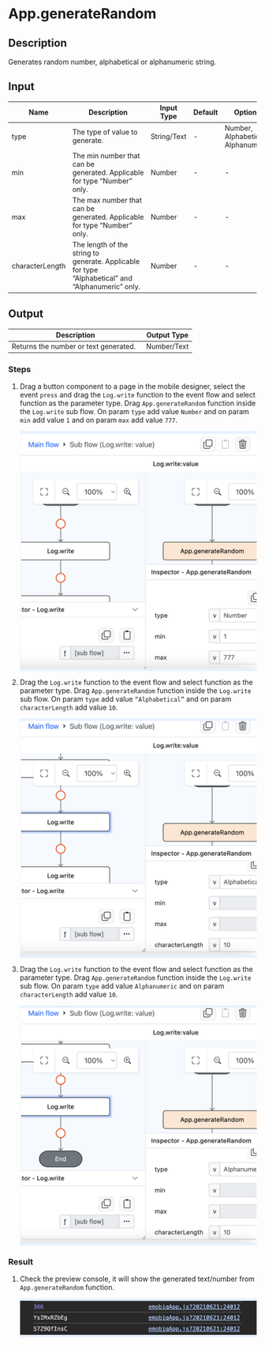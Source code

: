 # App.generateRandom

## Description

Generates random number, alphabetical or alphanumeric string. 

## Input

| Name | Description | Input Type | Default | Options | Required |
| ------ | ------ | ------ | ------ | ------ | ------ |
| type | The type of value to generate. | String/Text | - | Number, Alphabetical, Alphanumeric | Yes |
| min | The min number that can be generated. Applicable for type “Number” only. | Number | - | - | Yes (“Number” only) |
| max | The max number that can be generated. Applicable for type “Number” only. | Number | - | - | Yes (“Number” only) |
| characterLength | The length of the string to generate. Applicable for type “Alphabetical” and “Alphanumeric” only. | Number | - | - | Yes (“Alphabetical” and “Alphanumeric” only) |

## Output

| Description | Output Type |
| ------ | ------ |
| Returns the number or text generated.  | Number/Text |

### Steps

1. Drag a button component to a page in the mobile designer, select the event `press` and drag the `Log.write` function to the event flow and select function as the parameter type. Drag `App.generateRandom` function inside the `Log.write` sub flow. On param `type` add value `Number` and on param `min` add value `1` and on param `max` add value `777`.

    <div style="display:flex; align-items:center; justify-content:center; background-color: #E7F1FF;">
        <img src="./generateRandom-step-1.png"
        style="width: 100%; padding: 5px;"/>
    </div>

2. Drag the `Log.write` function to the event flow and select function as the parameter type. Drag `App.generateRandom` function inside the `Log.write` sub flow. On param `type` add value `“Alphabetical”` and on param `characterLength` add value `10`.

    <div style="display:flex; align-items:center; justify-content:center; background-color: #E7F1FF;">
        <img src="./generateRandom-step-2.png"
        style="width: 100%; padding: 5px;"/>
    </div>

2. Drag the `Log.write` function to the event flow and select function as the parameter type. Drag `App.generateRandom` function inside the `Log.write` sub flow. On param `type` add value `Alphanumeric` and on param `characterLength` add value `10`.

    <div style="display:flex; align-items:center; justify-content:center; background-color: #E7F1FF;">
        <img src="./generateRandom-step-3.png"
        style="width: 100%; padding: 5px;"/>
    </div>

### Result

1. Check the preview console, it will show the generated text/number from `App.generateRandom` function.

    <div style="display:flex; align-items:center; justify-content:center; background-color: #E7F1FF;">
        <img src="./generateRandom-result-1.png"
        style="width: 100%; padding: 5px;"/>
    </div>
